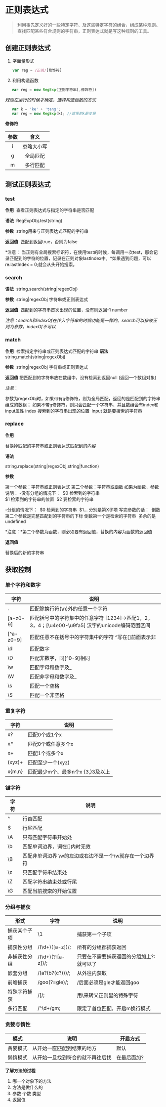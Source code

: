 # 正则表达式

> 利用事先定义好的一些特定字符、及这些特定字符的组合，组成某种规则。查找匹配某些符合规则的字符串，正则表达式就是写这种规则的工具。

## 创建正则表达式

1. 字面量形式

   ```javascript
   var reg = /正则/[修饰符]
   ```

2. 利用构造函数

```javascript
   var reg = new RegExp(正则字符串[,修饰符])
```

   *规则在运行的时候才确定，选择构造函数的方式*

```javascript
   var k = 'ke' + 'tang';
   var reg = new RegExp(k);	//這里的k是变量
```

**修饰符**

|  参数  |  含义   |
| :--: | :---: |
|  i   | 忽略大小写 |
|  g   | 全局匹配  |
|  m   | 多行匹配  |



## 测试正则表达式

### test

**作用**
​    查看正则表达式与指定的字符串是否匹配

**语法**
​    RegExpObj.test(string)

**参数**
​    string用来与正则表达式匹配的字符串

**返回值**
​    匹配到返回true，否则为false

*注意： 当正则有全局搜索标识符，在使用test的时候，每调用一次test，那会记录匹配到的字符的位置，记录在正则对象lastIndex中。*如果遇到问题，可以re.lastIndex = 0;就会从头开始搜索。

### search

**语法**
​    string.search(string|regexObj)

**参数**
​    string|regexObj 字符串或正则表达式

**返回值**
​    匹配到的字符串首次出现的位置，没有则返回-1 number

*注意：search和indexOf在传入字符串的时候功能是一样的。search可以接收正则为参数，indexOf不可以*

### match

**作用**
​    检索指定字符串或正则表达式匹配的字符串
**语法**
​    string.match(string|regexObj)

**参数**
​    string|regexObj 字符串或正则表达式

**返回值**
​    把匹配到的字符串放在数组中，没有检索到返回null (返回一个数组对象)

*注意*：

参数为regexObj时，如果带有g修饰符，则为全局匹配，返回的是匹配到的字符串组成的数组；
如果不带g修饰符，则只会匹配一个字符串，并且数组会有index和input属性
​    index 搜索到的字符串出现的位置
​    input 就是要搜索的字符串

### replace

**作用**

替换掉匹配的字符串或正则表达式匹配到的内容

**语法**

string.replace(string|regexObj,string|function)

**参数**

第一个参数：字符串或正则表达式
第二个参数：字符串或函数
如果为函数，参数说明：
   -没有分组的情况下：
​	$0 检索到的字符串  
​	$1 检索到的字符串的位置
​	$2 要检索的字符串

   -分组的情况下：
​	$0 检索到的字符串
​	$1... 分别是第X子项
​	写完参数的话：
​	倒数第二个参数是完整匹配到的字符串的下标
​	倒数第一个是检索的字符串
​	多余的是undefined

*注意：*第二个参数为函数，则必须要有返回值，替换的内容为函数的返回值

**返回值**

替换后的新的字符串

## 获取控制

### 单个字符和数字

| 字符         | 说明                                       |
| ---------- | ---------------------------------------- |
| .          | 匹配除换行符(\n)外的任意一个字符                       |
| [a-z0-9]   | 匹配括号中的字符集中的任意字符 [1234]->匹配1，2，3，4；[\u4e00-\u9fa5] 汉字的unicode编码范围区间 |
| \[^a-z0-9] | 匹配任意不在括号中的字符集中的字符 ^写在[]前面表示非             |
| \d         | 匹配数字                                     |
| \D         | 匹配非数字，同\[^0-9]相同                         |
| \w         | 匹配字母和数字及_                                |
| \W         | 匹配非字母和数字及_                               |
| \s         | 匹配一个空格                                   |
| \S         | 匹配一个非空格                                  |



### 重复字符

| 字符     | 说明                    |
| ------ | --------------------- |
| x?     | 匹配0个或1个x              |
| x*     | 匹配0个或任意多个x            |
| x+     | 匹配1个或多个x              |
| (xyz)+ | 匹配至少一个(xyz)           |
| x{m,n} | 匹配最少m个、最多n个x {3,}3及以上 |



### 锚字符

| 字符   | 说明                             |
| ---- | ------------------------------ |
| ^    | 行首匹配                           |
| $    | 行尾匹配                           |
| \A   | 只有匹配字符串开始处                     |
| \b   | 匹配单词边界，词在[]内时无效                |
| \B   | 匹配非单词边界 \w的左边或右边不是一个\w就存在一个边界符 |
| \z   | 只匹配字符串结束处                      |
| \Z   | 匹配字符串结束处或行尾                    |
| \G   | 匹配当前搜索的开始位置                    |



### 分组与捕获

| 形式     | 字符                | 说明                    |
| ------ | ----------------- | --------------------- |
| 捕获某个子项 | \1                | 捕获第一个子项               |
| 捕获性分组  | /(\d+)([a-z])/;   | 所有的分组都捕获返回            |
| 非捕获性分组 | /(\d+)(?:[a-z])/; | 只要在不需要捕获返回的分组加上?:就可以了 |
| 嵌套分组   | /(a?(b?(c?)))/;   | 从外往内获取                |
| 前瞻捕获   | /goo(?=gle)/;     | /后面必须是gle才能返回goo      |
| 特殊字符捕获 | /\[/;             | 用\来转义正则里的特殊字符         |
| 多行匹配   | /^\d+/gm;         | 限定了首位匹配，开启m换行模式       |



### 贪婪与惰性

| 模式   | 说明               | 开启方式   |
| ---- | ---------------- | ------ |
| 贪婪模式 | 从开始一直匹配到结束的地方    | 默认     |
| 懒惰模式 | 从开始一旦找到符合的就不再往后找 | 在最后面加? |












**了解方法的过程**

1. 哪一个对象下的方法
2. 方法是做什么的
3. 参数
   个数
   类型
4. 返回值
